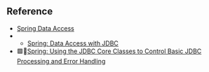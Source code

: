 

## Reference
* [Spring Data Access](https://docs.spring.io/spring-framework/reference/data-access.html)
* * [Spring: Data Access with JDBC](https://docs.spring.io/spring-framework/reference/data-access/jdbc.html)
* 🟩🌟[Spring: Using the JDBC Core Classes to Control Basic JDBC Processing and Error Handling](https://docs.spring.io/spring-framework/reference/data-access/jdbc/core.html)